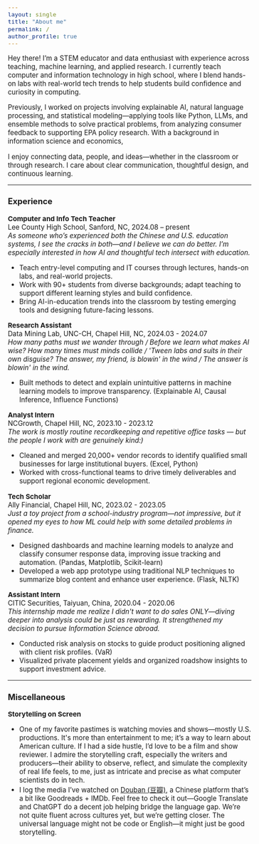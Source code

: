 ```yaml
---
layout: single
title: "About me"
permalink: /
author_profile: true
---
```


<style>
body { font-size: 0.95em; }
h1, h2, h3 { font-size: 1.2em; }
</style>

Hey there! I’m a STEM educator and data enthusiast with experience across teaching, machine learning, and applied research. I currently teach computer and information technology in high school, where I blend hands-on labs with real-world tech trends to help students build confidence and curiosity in computing. 

Previously, I worked on projects involving explainable AI, natural language processing, and statistical modeling—applying tools like Python, LLMs, and ensemble methods to solve practical problems, from analyzing consumer feedback to supporting EPA policy research. With a background in information science and economics, 

I enjoy connecting data, people, and ideas—whether in the classroom or through research. I care about clear communication, thoughtful design, and continuous learning. 

---

### Experience

**Computer and Info Tech Teacher**<br>
Lee County High School, Sanford, NC, 2024.08 – present<br>
_As someone who’s experienced both the Chinese and U.S. education systems, I see the cracks in both—and I believe we can do better. I’m especially interested in how AI and thoughtful tech intersect with education._

- Teach entry-level computing and IT courses through lectures, hands-on labs, and real-world projects. 
- Work with 90+ students from diverse backgrounds; adapt teaching to support different learning styles and build confidence. 
- Bring AI-in-education trends into the classroom by testing emerging tools and designing future-facing lessons. 

**Research Assistant**<br>
Data Mining Lab, UNC-CH, Chapel Hill, NC, 2024.03 - 2024.07<br>
_How many paths must we wander through / Before we learn what makes AI wise? How many times must minds collide / 'Tween labs and suits in their own disguise? The answer, my friend, is blowin' in the wind / The answer is blowin' in the wind._
- Built methods to detect and explain unintuitive patterns in machine learning models to improve transparency. (Explainable AI, Causal Inference, Influence Functions)

**Analyst Intern**<br>
NCGrowth, Chapel Hill, NC, 2023.10 - 2023.12<br> 
_The work is mostly routine recordkeeping and repetitive office tasks — but the people I work with are genuinely kind:)_
- Cleaned and merged 20,000+ vendor records to identify qualified small businesses for large institutional buyers. (Excel, Python) 
- Worked with cross-functional teams to drive timely deliverables and support regional economic development. 

**Tech Scholar**<br>
Ally Financial, Chapel Hill, NC, 2023.02 - 2023.05<br> 
_Just a toy project from a school-industry program—not impressive, but it opened my eyes to how ML could help with some detailed problems in finance._
- Designed dashboards and machine learning models to analyze and classify consumer response data, improving issue tracking and automation. (Pandas, Matplotlib, Scikit-learn) 
- Developed a web app prototype using traditional NLP techniques to summarize blog content and enhance user experience. (Flask, NLTK) 

**Assistant Intern**<br>
CITIC Securities, Taiyuan, China, 2020.04 - 2020.06<br> 
_This internship made me realize I didn't want to do sales ONLY—diving deeper into analysis could be just as rewarding. It strengthened my decision to pursue Information Science abroad._
- Conducted risk analysis on stocks to guide product positioning aligned with client risk profiles. (VaR) 
- Visualized private placement yields and organized roadshow insights to support investment advice. 

---

### Miscellaneous 

**Storytelling on Screen** 
- One of my favorite pastimes is watching movies and shows—mostly U.S. productions. It's more than entertainment to me; it’s a way to learn about American culture. If I had a side hustle, I’d love to be a film and show reviewer. I admire the storytelling craft, especially the writers and producers—their ability to observe, reflect, and simulate the complexity of real life feels, to me, just as intricate and precise as what computer scientists do in tech. 
- I log the media I’ve watched on [Douban (豆瓣)](https://www.douban.com/people/waterorcoffee/), a Chinese platform that’s a bit like Goodreads + IMDb. Feel free to check it out—Google Translate and ChatGPT do a decent job helping bridge the language gap. We’re not quite fluent across cultures yet, but we’re getting closer. The universal language might not be code or English—it might just be good storytelling.
